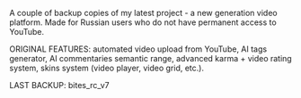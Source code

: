 A couple of backup copies of my latest project - a new generation video platform. Made for Russian users who do not have permanent access to YouTube.

ORIGINAL FEATURES: automated video upload from YouTube, AI tags generator, AI commentaries semantic range, advanced karma + video rating system, skins system (video player, video grid, etc.).

LAST BACKUP: bites_rc_v7
